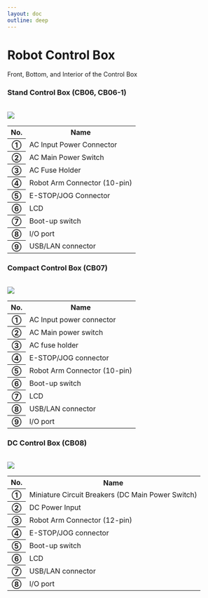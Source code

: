 ```yaml
---
layout: doc
outline: deep
---
```


# Robot Control Box

Front, Bottom, and Interior of the Control Box

### Stand Control Box (CB06, CB06-1)

<br>

<div class="center-align th-align td-align">
    <img src="/manual/common/product_introduction/4-1.png" />
    <table>
        <tr>
            <th>No.</th>
            <th>Name</th>
        </tr>
        <tr>
            <th>①</th>
            <td>AC Input Power Connector</td>
        </tr>
        <tr>
            <th>②</th>
            <td>AC Main Power Switch</td>
        </tr>
        <tr>
            <th>③</th>
            <td>AC Fuse Holder</td>
        </tr>
        <tr>
            <th>④</th>
            <td>Robot Arm Connector (10-pin)</td>
        </tr>
        <tr>
            <th>⑤</th>
            <td>E-STOP/JOG Connector</td>
        </tr>
        <tr>
            <th>⑥</th>
            <td>LCD</td>
        </tr>
        <tr>
            <th>⑦</th>
            <td>Boot-up switch</td>
        </tr>
        <tr>
            <th>⑧</th>
            <td>I/O port</td>
        </tr>
        <tr>
            <th>⑨</th>
            <td>USB/LAN connector</td>
        </tr>
    </table>
</div>

### Compact Control Box (CB07)

<br>

<div class="center-align th-align td-align">
    <img src="/manual/common/product_introduction/4-2.png" />
    <table>
        <tr>
            <th>No.</th>
            <th>Name</th>
        </tr>
        <tr>
            <th>①</th>
            <td>AC Input power connector</td>
        </tr>
        <tr>
            <th>②</th>
            <td>AC Main power switch</td>
        </tr>
        <tr>
            <th>③</th>
            <td>AC fuse holder</td>
        </tr>
        <tr>
            <th>④</th>
            <td>E-STOP/JOG connector</td>
        </tr>
        <tr>
            <th>⑤</th>
            <td>Robot Arm Connector (10-pin)</td>
        </tr>
        <tr>
            <th>⑥</th>
            <td>Boot-up switch</td>
        </tr>
        <tr>
            <th>⑦</th>
            <td>LCD</td>
        </tr>
        <tr>
            <th>⑧</th>
            <td>USB/LAN connector</td>
        </tr>
        <tr>
            <th>⑨</th>
            <td>I/O port</td>
        </tr>
    </table>
</div>

### DC Control Box (CB08)

<br>

<div class="center-align th-align td-align">
    <img src="/manual/common/product_introduction/4-3.png" />
    <table>
        <tr>
            <th>No.</th>
            <th>Name</th>
        </tr>
        <tr>
            <th>①</th>
            <td>Miniature Circuit Breakers (DC Main Power Switch)</td>
        </tr>
        <tr>
            <th>②</th>
            <td>DC Power Input</td>
        </tr>
        <tr>
            <th>③</th>
            <td>Robot Arm Connector (12-pin)</td>
        </tr>
        <tr>
            <th>④</th>
            <td>E-STOP/JOG connector</td>
        </tr>
        <tr>
            <th>⑤</th>
            <td>Boot-up switch</td>
        </tr>
        <tr>
            <th>⑥</th>
            <td>LCD</td>
        </tr>
        <tr>
            <th>⑦</th>
            <td>USB/LAN connector</td>
        </tr>
        <tr>
            <th>⑧</th>
            <td>I/O port</td>
        </tr>
    </table>
</div>
